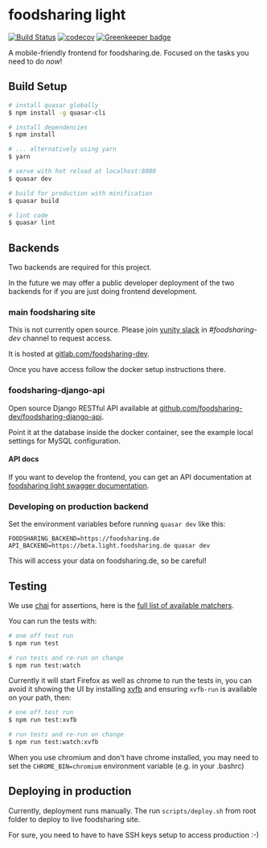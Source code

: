# foodsharing light


[![Build Status](https://travis-ci.org/foodsharing-dev/foodsharing-light.svg?branch=master)](https://travis-ci.org/foodsharing-dev/foodsharing-light)
[![codecov](https://codecov.io/gh/foodsharing-dev/foodsharing-light/branch/master/graph/badge.svg)](https://codecov.io/gh/foodsharing-dev/foodsharing-light)
[![Greenkeeper badge](https://badges.greenkeeper.io/foodsharing-dev/foodsharing-light.svg)](https://greenkeeper.io/)

A mobile-friendly frontend for foodsharing.de.
Focused on the tasks you need to do _now_!

## Build Setup

``` bash
# install quasar globally
$ npm install -g quasar-cli

# install dependencies
$ npm install

# ... alternatively using yarn
$ yarn

# serve with hot reload at localhost:8080
$ quasar dev

# build for production with minification
$ quasar build

# lint code
$ quasar lint
```

## Backends

Two backends are required for this project.

In the future we may offer a public developer deployment of the two backends for if you are just doing frontend development.

### main foodsharing site

This is not currently open source. Please join [yunity slack](https://slackin.yunity.org) in *#foodsharing-dev* channel to request access.

It is hosted at [gitlab.com/foodsharing-dev](https://gitlab.com/foodsharing-dev).

Once you have access follow the docker setup instructions there.

### foodsharing-django-api

Open source Django RESTful API available at [github.com/foodsharing-dev/foodsharing-django-api](https://github.com/foodsharing-dev/foodsharing-django-api).

Point it at the database inside the docker container, see the example local settings for MySQL configuration.

#### API docs
If you want to develop the frontend, you can get an API documentation at [foodsharing light swagger documentation](https://beta.light.foodsharing.de/docs/).

### Developing on production backend

Set the environment variables before running `quasar dev` like this:

```
FOODSHARING_BACKEND=https://foodsharing.de API_BACKEND=https://beta.light.foodsharing.de quasar dev
```

This will access your data on foodsharing.de, so be careful!

## Testing

We use [chai](http://chaijs.com) for assertions, here is the [full list of available matchers](http://chaijs.com/api/bdd/).

You can run the tests with:

``` bash
# one off test run
$ npm run test

# run tests and re-run on change
$ npm run test:watch
```

Currently it will start Firefox as well as chrome to run the tests in, you can avoid it showing the UI by installing [xvfb](https://en.wikipedia.org/wiki/Xvfb) and ensuring `xvfb-run` is available on your path, then:

``` bash
# one off test run
$ npm run test:xvfb

# run tests and re-run on change
$ npm run test:watch:xvfb
```

When you use chromium and don't have chrome installed, you may need to set the `CHROME_BIN=chromium` environment variable (e.g. in your .bashrc)

## Deploying in production

Currently, deployment runs manually.
The run `scripts/deploy.sh` from root folder to deploy to live foodsharing site.

For sure, you need to have to have SSH keys setup to access production :-)
